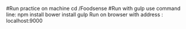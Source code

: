#Run practice on machine
  cd /Foodsense
#Run with gulp use command line:
  npm install
  bower install
  gulp
  Run on browser with address : localhost:9000
